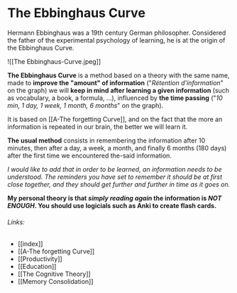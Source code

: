 # The Ebbinghaus Curve
Hermann Ebbinghaus was a 19th century German philosopher.  Considered the father of the experimental psychology of learning, he is at the origin of the Ebbinghaus Curve.

![[The Ebbinghaus-Curve.jpeg]]

**The Ebbinghaus Curve** is a method based on a theory with the same name, made to **improve the "amount" of information** ("*Rétention d'information*" on the graph) we will **keep in mind after learning a given information** (such as vocabulary, a book, a formula, ...), influenced by **the time passing** ("*10 min, 1 day, 1 week, 1 month, 6 months*" on the graph).

It is based on [[A-The forgetting Curve]], and on the fact that the more an information is repeated in our brain, the better we will learn it.

**The usual method** consists in remembering the information after 10 minutes, then after a day, a week, a month, and finally 6 months (180 days) after the first time we encountered the-said information.

*I would like to add that in order to be learned, an information needs to be understood. The reminders you have set to remember it should be at first close together, and they should get further and further in time as it goes on.*

**My personal theory is that *simply reading again* the information is *NOT ENOUGH*. You should use logicials such as Anki to create flash cards.**

###### Links:
- [[index]]
- [[A-The forgetting Curve]]
- [[Productivity]]
- [[Education]]
- [[The Cognitive Theory]]
- [[Memory Consolidation]]